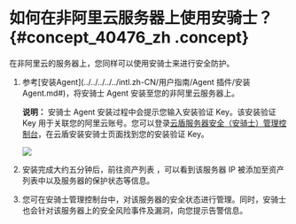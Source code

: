 # 如何在非阿里云服务器上使用安骑士？ {#concept_40476_zh .concept}

在非阿里云的服务器上，您同样可以使用安骑士来进行安全防护。

1.  参考[安装Agent](../../../../../intl.zh-CN/用户指南/Agent 插件/安装Agent.md#)，将安骑士 Agent 安装至您的非阿里云服务器上。

    **说明：** 安骑士 Agent 安装过程中会提示您输入安装验证 Key。该安装验证 Key 用于关联您的阿里云账号。您可以登录[云盾服务器安全（安骑士）管理控制台](https://yundun.console.aliyun.com/?p=aqs#/)，在云盾安装安骑士页面找到您的安装验证 Key。

    ![](http://static-aliyun-doc.oss-cn-hangzhou.aliyuncs.com/assets/img/82029/155408423835662_zh-CN.png)

2.  安装完成大约五分钟后，前往资产列表 ，可以看到该服务器 IP 被添加至资产列表中以及服务器的保护状态等信息。
3.  您可在安骑士管理控制台中，对该服务器的安全状态进行管理。同时，安骑士也会针对该服务器上的安全风险事件及漏洞，向您提示告警信息。

